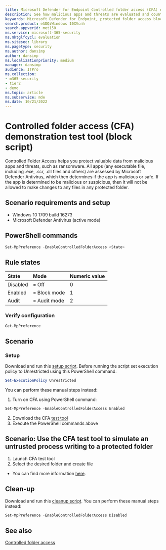 ```yaml
---
title: Microsoft Defender for Endpoint Controlled folder access (CFA) demonstration test tool
description: See how malicious apps and threats are evaluated and countered by Microsoft Defender Antivirus.
keywords: Microsoft Defender for Endpoint, protected folder access blocked, detect suspicious files, detect suspicious apps, 
search.product: eADQiWindows 10XVcnh
search.appverid: met150
ms.service: microsoft-365-security
ms.mktglfcycl: evaluation
ms.sitesec: library
ms.pagetype: security
ms.author: dansimp
author: dansimp
ms.localizationpriority: medium
manager: dansimp
audience: ITPro
ms.collection:
- m365-security
- tier2
- demo
ms.topic: article
ms.subservice: mde
ms.date: 10/21/2022
---
```


# Controlled folder access (CFA) demonstration test tool (block script)

Controlled Folder Access helps you protect valuable data from malicious apps and threats, such as ransomware. All apps (any executable file, including .exe, .scr, .dll files and others) are assessed by Microsoft Defender Antivirus, which then determines if the app is malicious or safe. If the app is determined to be malicious or suspicious, then it will not be allowed to make changes to any files in any protected folder.

## Scenario requirements and setup

- Windows 10 1709 build 16273
- Microsoft Defender Antivirus (active mode)

## PowerShell commands

```powershell
Set-MpPreference -EnableControlledFolderAccess <State>
```

## Rule states

|State | Mode| Numeric value |
|:---|:---|:---|
| Disabled | = Off | 0 |
| Enabled | = Block mode | 1 |
| Audit | = Audit mode | 2 |

### Verify configuration

```powershell
Get-MpPreference
```

## Scenario

### Setup

Download and run this [setup script](https://demo.wd.microsoft.com/Content/CFA_SetupScript.zip). Before running the script set execution policy to Unrestricted using this PowerShell command:

```powershell
Set-ExecutionPolicy Unrestricted
```

You can perform these manual steps instead:

1. Turn on CFA using PowerShell command:

  ```powershell
  Set-MpPreference -EnableControlledFolderAccess Enabled
  ```

2. Download the CFA [test tool](https://demo.wd.microsoft.com/Content/CFAtool.exe)
3. Execute the PowerShell commands above

## Scenario: Use the CFA test tool to simulate an untrusted process writing to a protected folder

1. Launch CFA test tool
2. Select the desired folder and create file
- You can find more information [here](/microsoft-365/security/defender-endpoint/evaluate-controlled-folder-access).

## Clean-up

Download and run this [cleanup script](https://demo.wd.microsoft.com/Content/ASR_CFA_CleanupScript.zip). You can perform these manual steps instead:

```powershell
Set-MpPreference -EnableControlledFolderAccess Disabled
```

## See also
[Controlled folder access](/windows/threat-protection/windows-defender-exploit-guard/controlled-folders-exploit-guard)
